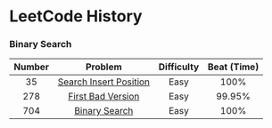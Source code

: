 # LeetCode History

### Binary Search

| Number |                         Problem                         | Difficulty | Beat (Time) |
|:------:|:-------------------------------------------------------:|:----------:|:-----------:|
|   35   | [Search Insert Position](src/SearchInsertPosition.java) |    Easy    |    100%     |
|  278   |      [First Bad Version](src/FirstBadVersion.java)      |    Easy    |   99.95%    |
|  704   |         [Binary Search](src/BinarySearch.java)          |    Easy    |    100%     |
